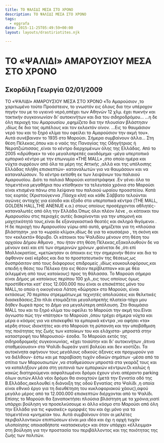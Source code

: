 ```yaml
---
title: ΤΟ ΨΑΛΙΔΙ ΜΕΣΑ ΣΤΟ ΧΡΟΝΟ
description: ΤΟ ΨΑΛΙΔΙ ΜΕΣΑ ΣΤΟ ΧΡΟΝΟ
tags:
  - eggrafa
date: 2015-11-25T05:49:59+00:00
layout: layouts/drastiriotites.njk

---
```


<!-- excerpt -->

# TO «ΨΑΛΙΔΙ» ΑΜΑΡΟΥΣΙΟΥ ΜΕΣΑ ΣΤΟ ΧΡΟΝΟ

## Σκορδίλη Γεωργία 02/01/2009

TO «ΨΑΛΙΔΙ» ΑΜΑΡΟΥΣΙΟΥ ΜΕΣΑ ΣΤΟ ΧΡΟΝΟ «Το Αμαρούσιον ,το χαριτωμένο τούτο Προάστειον, το γνωστόν εις όλους δια την υπέροχον πηγήν του με το υγιεινό νερό,απέχει των Αθηνών 12 χλμ. έχει πυκνήν και τακτικήν συγκοινωνίαν δι’ αυτοκινήτων και δια του σιδηροδρόμου… …η δε όλη περιοχή του Αμαρουσίου ,εφημίζετο δια την πλουσίαν βλάστησιν ,ιδίως δε δια τας αμπέλους και τον εκλεκτόν οίνον. …Εις το θαυμάσιον νερό του και το ξηρό κλίμα του οφείλει το Αμαρούσιον την ακμή του». Αυτά συνέβαιναν το 1935 στο Μαρούσι. Σήμερα συμβαίνουν άλλα… Στη θέση Πέλεκας,όπου και ο ναός της Παναγίας της Οδηγήτριας ή Νερατζιώτισσας ,είναι το κέντρο διερχομένων όλης της Ελλάδας. Από το 2005 «ιδρύθηκε» το νέο μεγαλοπρεπές οικοδόμημα -μέγα υπερτοπικό εμπορικό κέντρο με την επωνυμία «ΤΗΕ ΜΑLL» ,στο οποίο ημέρα και νύχτα συρρέουν από όλα τα μέρη της Αττικής ,αλλά και της υπόλοιπης Ελλάδας πλήθη επισκεπτών- καταναλωτών για να θαυμάσουν και να καταναλώσουν. Το κέντρο εκτίσθη εκ των λειψάνων του παλαιού Αμαρουσίου. Διότι το παλαιό Μαρούσι καταστράφηκε .Εν γένει όλα τα τσιμεντένια μεγαθήρια που κτίσθηκαν τα τελευταία χρόνια στο Μαρούσι είναι κτισμένα πάνω στα λείψανα του παλαιού ωραίου προαστείου. Κατά τας εορτάς (Χριστούγεννα ,Πάσχα κλπ) και κάθε Σάββατο τελούνται αγώνες αντοχής για είσοδο και έξοδο στα υπερτοπικά κέντρα (THE MALL, GOLDEN HALL,THE ANENUE κ.α.) στους οποίους προσέρχονται αθλητές-καταναλωτές από όλη την Ελλάδα.Όπως όλοι πλέον λένε , οι κάτοικοι του Αμαρουσίου στις περιοχές αυτές διακρίνονται για την υπομονή και μαχητικότητά τους,είναι δε εξαναγκαστικά θεατές και σκληρά θιγόμενοι . Η δε περιοχή του Αμαρουσίου γύρω από αυτά, φημίζεται για τη «πλούσια βλάστηση» ,για το «ωραίο κλίμα»,ιδίως δε για το καυσαέριο , τη σκόνη και τον «εκλεκτό» θόρυβο. Οι κάτοικοι του Ψαλιδίου μένουν στη θέση του αρχαίου Δήμου Αθμονο , που ήταν στη θέση Πέλεκας,εξακολουθούν δε να μένουν εκεί και επί των σημερινών χρόνων ,φαίνεται δε ,ότι επί Μαλλοκρατίας, «μετώκησαν οι άποικοι εις την σημερινήν θέσιν και δια το άφθονον εκεί κέρδος και δια το προστατευτικόν της θέσεως,ως δυσπρόσιτον από τους διάφορους επιδρομείς ,ιδίως κουκουλοφόρους,και επειδή η θέσις του Πέλεκα ήτο εις θέσιν περίβλεπτον» και με θέα (κλεμμένη από τους κατοίκους) προς τη θάλασσα. Το Μαρούσι σήμερα είναι Δήμος με κατοίκους περίπου 100 χιλ.,εις τους οποίους όμως προστίθενται κατ’ έτος 12.000.000 που είναι οι επισκέπτες μόνο του MALL,το οποίο η οικογένεια Λάτση «δώρησε» στο Μαρούσι, είναι εκτάσεως 70 περίπου στρεμμάτων,με τεχνητές απολαύσεις και θελκτικές διασκεδάσεις.Στο πλάι ετοιμάζεται μεγαλοπρεπής πλατεία-τάχα μου δήθεν δωρεά προς το Δήμο για μεγαλύτερη απόλαυση. Στο θαυμάσιο ΜALL του και το ξηρό κλίμα του οφείλει το Μαρούσι την ακμή του.Είναι άγνωστο πώς την «πάτησε» το Μαρούσι ,όπου τρέχει σήμερα νύχτα και μέρα ο κόσμος για να επισκεφθεί τα εμπορικά κέντρα ,να αφήσει «τα» κέρδη στους ιδιοκτήτες και στο Μαρούσι τη ρύπανση και την υποβάθμιση της ποιότητας της ζωής των κατοίκων του και ελάχιστα- μπροστά στην καταστροφή του Μαρουσιού- έσοδα. Το Μαρούσι εκτός της σιδηροδρομικής συγκοινωνίας, «έχει τοιαύτην και δι’ αυτοκινήτων ,άτινα σταθμεύουσιν» στο Ψαλίδι δωρεάν γιατί βολεύει και δεν κοστίζει. Τα αυτοκίνητα αφήνουν τους μεγάλους οδικούς άξονες και προχωρούν για να διέλθουν- έστω και με παραβίαση τυχόν οδικών σημάτων -μέσα από τα σπίτια των Μαρουσιωτών ,να σταθμεύσουν μπροστά στα γκαράζ τους και να καταλήξουν μέσα στη γειτονιά των εμπορικών κέντρων.Οι καλώς ή κακώς διατηρούμενοι ασφαλτωμένοι δρόμοι έχουν γίνει απέραντο parking όλων αυτών.Αλλά νέοι δρόμοι θα ανοιχτούν (μετά την Εγνατία οδό της Β.Ελλάδος,ακολουθεί η διάνοιξη της οδού Εγνατίας στο Ψαλίδι ,η οποία είναι εθνικό έργο για τη διευθέτηση του κυκλοφοριακού χάους),αφού μεγάλο μέρος από τα 12.000.000 επισκεπτών διέρχονται από το Ψαλίδι. Επίσης το Μαρούσι θα ξαναποκτήσει πλούσια βλάστηση με τα χρόνια,γιατί υπάρχει βούληση να προσελκύσουμε κι άλλο κόσμο στο Μαρούσι από όλη την Ελλάδα για τις «φυσικές» ομορφιές του και όχι μόνο για τα τσιμεντένια «μνημεία» του. Αυτά συμβαίνουν όταν οι μελέτες περιβαλλοντικών επιπτώσεων είναι μια ιδέα και όχι η αρχή τυχόν υλοποίησης οποιασδήποτε «κατασκευής» και όταν υπάρχει «έλλειμμα» στη βούληση για την προστασία του περιβάλλοντος και της ποιότητας της ζωής των πολιτών.
